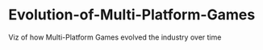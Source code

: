 # Evolution-of-Multi-Platform-Games

Viz of how Multi-Platform Games evolved the industry over time
